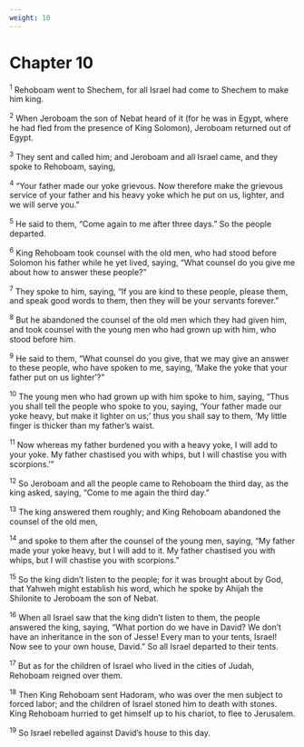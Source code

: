 ```yaml
---
weight: 10
---
```


# Chapter 10

<sup>1</sup> Rehoboam went to Shechem, for all Israel had come to Shechem to make him king. 

<sup>2</sup> When Jeroboam the son of Nebat heard of it (for he was in Egypt, where he had fled from the presence of King Solomon), Jeroboam returned out of Egypt. 

<sup>3</sup> They sent and called him; and Jeroboam and all Israel came, and they spoke to Rehoboam, saying, 

<sup>4</sup> “Your father made our yoke grievous. Now therefore make the grievous service of your father and his heavy yoke which he put on us, lighter, and we will serve you.” 

<sup>5</sup> He said to them, “Come again to me after three days.” So the people departed. 

<sup>6</sup> King Rehoboam took counsel with the old men, who had stood before Solomon his father while he yet lived, saying, “What counsel do you give me about how to answer these people?” 

<sup>7</sup> They spoke to him, saying, “If you are kind to these people, please them, and speak good words to them, then they will be your servants forever.” 

<sup>8</sup> But he abandoned the counsel of the old men which they had given him, and took counsel with the young men who had grown up with him, who stood before him. 

<sup>9</sup> He said to them, “What counsel do you give, that we may give an answer to these people, who have spoken to me, saying, ‘Make the yoke that your father put on us lighter’?” 

<sup>10</sup> The young men who had grown up with him spoke to him, saying, “Thus you shall tell the people who spoke to you, saying, ‘Your father made our yoke heavy, but make it lighter on us;’ thus you shall say to them, ‘My little finger is thicker than my father’s waist. 

<sup>11</sup> Now whereas my father burdened you with a heavy yoke, I will add to your yoke. My father chastised you with whips, but I will chastise you with scorpions.’” 

<sup>12</sup> So Jeroboam and all the people came to Rehoboam the third day, as the king asked, saying, “Come to me again the third day.” 

<sup>13</sup> The king answered them roughly; and King Rehoboam abandoned the counsel of the old men, 

<sup>14</sup> and spoke to them after the counsel of the young men, saying, “My father made your yoke heavy, but I will add to it. My father chastised you with whips, but I will chastise you with scorpions.” 

<sup>15</sup> So the king didn’t listen to the people; for it was brought about by God, that Yahweh might establish his word, which he spoke by Ahijah the Shilonite to Jeroboam the son of Nebat. 

<sup>16</sup> When all Israel saw that the king didn’t listen to them, the people answered the king, saying, “What portion do we have in David? We don’t have an inheritance in the son of Jesse! Every man to your tents, Israel! Now see to your own house, David.” So all Israel departed to their tents. 

<sup>17</sup> But as for the children of Israel who lived in the cities of Judah, Rehoboam reigned over them. 

<sup>18</sup> Then King Rehoboam sent Hadoram, who was over the men subject to forced labor; and the children of Israel stoned him to death with stones. King Rehoboam hurried to get himself up to his chariot, to flee to Jerusalem. 

<sup>19</sup> So Israel rebelled against David’s house to this day. 


